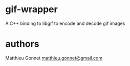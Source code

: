gif-wrapper
===========

A C++ binding to libgif to encode and decode gif images


authors
=======
Matthieu Gonnet <matthieu.gonnet@gmail.com>